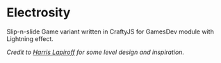 Electrosity
===========

Slip-n-slide Game variant written in CraftyJS for GamesDev module with Lightning effect.

*Credit to [Harris Lapiroff](https://github.com/harrislapiroff) for some level design and inspiration.*
